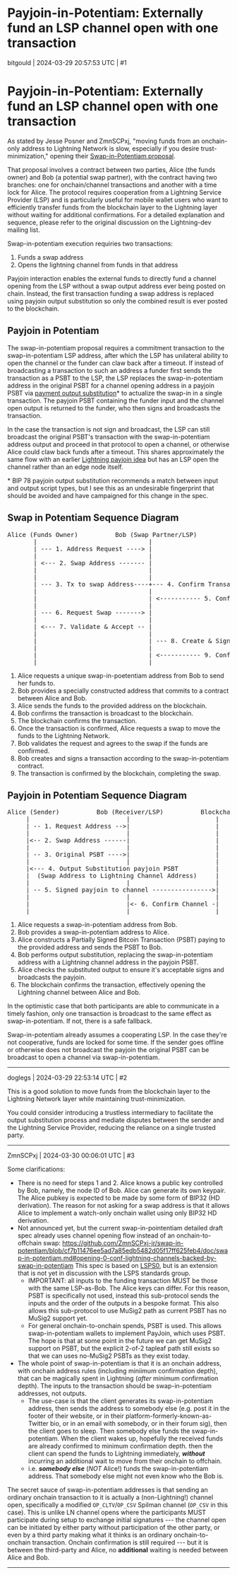 # Payjoin-in-Potentiam: Externally fund an LSP channel open with one transaction

bitgould | 2024-03-29 20:57:53 UTC | #1

# Payjoin-in-Potentiam: Externally fund an LSP channel open with one transaction

As stated by Jesse Posner and ZmnSCPxj, "moving funds from an onchain-only address to Lightning Network is slow, especially if you desire trust-minimization," opening their [Swap-in-Potentiam proposal](https://lists.linuxfoundation.org/pipermail/lightning-dev/2023-January/003810.html).

That proposal involves a contract between two parties, Alice (the funds owner) and Bob (a potential swap partner), with the contract having two branches: one for onchain/channel transactions and another with a time lock for Alice. The protocol requires cooperation from a Lightning Service Provider (LSP) and is particularly useful for mobile wallet users who want to efficiently transfer funds from the blockchain layer to the Lightning layer without waiting for additional confirmations. For a detailed explanation and sequence, please refer to the original discussion on the Lightning-dev mailing list​​.

Swap-in-potentiam execution requiries two transactions: 

1. Funds a swap address
2. Opens the lightning channel from funds in that address

Payjoin interaction enables the external funds to directly fund a channel opening from the LSP without a swap output address ever being posted on chain. Instead, the first transaction funding a swap address is replaced using payjoin output substitution so only the combined result is ever posted to the blockchain.

## Payjoin in Potentiam

The swap-in-potentiam proposal requires a commitment transaction to the swap-in-potentiam LSP address, after which the LSP has unilateral ability to open the channel or the funder can claw back after a timeout. If instead of broadcasting a transaction to such an address a funder first sends the transaction as a PSBT to the LSP, the LSP replaces the swap-in-potentiam address in the original PSBT for a channel opening address in a payjoin PSBT via [payment output substitution](https://github.com/bitcoin/bips/blob/b3701faef2bdb98a0d7ace4eedbeefa2da4c89ed/bip-0078.mediawiki#user-content-span_idoutputsubstitutionspanPayment_output_substitution)* to actualize the swap-in in a single transaction. The payjoin PSBT containing the funder input and the channel open output is returned to the funder, who then signs and broadcasts the transaction.

In the case the transaction is not sign and broadcast, the LSP can still broadcast the original PSBT's transaction with the swap-in-potentiam address output and proceed in that protocol to open a channel, or otherwise Alice could claw back funds after a timeout. This shares approximately the same flow with an earlier [Lightning payjoin idea](https://lists.linuxfoundation.org/pipermail/bitcoin-dev/2022-November/021180.html) but has an LSP open the channel rather than an edge node itself.

\* BIP 78 payjoin output substitution recommends a match between input and output script types, but I see this as an undesirable fingerprint that should be avoided and have campaigned for this change in the spec.

## Swap in Potentiam Sequence Diagram

<pre>
Alice (Funds Owner)          Bob (Swap Partner/LSP)             Blockchain
       |                              |                              |
       | --- 1. Address Request ----> |                              |
       |                              |                              |
       | <--- 2. Swap Address ------- |                              |
       |                              |                              |
       |                              |                              |
       | --- 3. Tx to swap Address----+--- 4. Confirm Transaction -> |
       |                              |                              |
       |                              | <----------- 5. Confirmation |
       |                              |                              |
       | --- 6. Request Swap -------> |                              |
       |                              |                              |
       | <--- 7. Validate & Accept -- |                              |
       |                              |                              |
       |                              | --- 8. Create & Sign Tx ---- |
       |                              |                              |
       |                              | <----------- 9. Confirmation |
       |                              |                              |
</pre>

1. Alice requests a unique swap-in-poetentiam address from Bob to send her funds to.
2. Bob provides a specially constructed address that commits to a contract between Alice and Bob.
3. Alice sends the funds to the provided address on the blockchain.
4. Bob confirms the transaction is broadcast to the blockchain.
5. The blockchain confirms the transaction.
6. Once the transaction is confirmed, Alice requests a swap to move the funds to the Lightning Network.
7. Bob validates the request and agrees to the swap if the funds are confirmed.
8. Bob creates and signs a transaction according to the swap-in-potentiam contract.
9. The transaction is confirmed by the blockchain, completing the swap.

## Payjoin in Potentiam Sequence Diagram

<pre>
Alice (Sender)          Bob (Receiver/LSP)          Blockchain
     |                          |                       |
     | -- 1. Request Address -->|                       |
     |                          |                       |
     |<-- 2. Swap Address ------|                       |
     |                          |                       |
     | -- 3. Original PSBT ---->|                       |
     |                          |                       |
     |<--- 4. Output Substitution payjoin PSBT          |
     |  (Swap Address to Lightning Channel Address)     |
     |                          |                       |
     | -- 5. Signed payjoin to channel ---------------->|
     |                          |                       |
     |                          |<- 6. Confirm Channel -|
     |                          |                       |
</pre>

1. Alice requests a swap-in-potentiam address from Bob.
2. Bob provides a swap-in-potentiam address to Alice.
3. Alice constructs a Partially Signed Bitcoin Transaction (PSBT) paying to the provided address and sends the PSBT to Bob.
4. Bob performs output substitution, replacing the swap-in-potentiam address with a Lightning channel address in the payjoin PSBT.
5. Alice checks the substituted output to ensure it's acceptable signs and broadcasts the payjoin.
6. The blockchain confirms the transaction, effectively opening the Lightning channel between Alice and Bob.

In the optimistic case that both participants are able to communicate in a timely fashion, only one transaction is broadcast to the same effect as swap-in-potentiam. If not, there is a safe fallback.

Swap-in-potentiam already assumes a cooperating LSP. In the case they're not cooperative, funds are locked for some time. If the sender goes offline or otherwise does not broadcast the payjoin the original PSBT can be broadcast to open a channel via swap-in-potentiam.

-------------------------

doglegs | 2024-03-29 22:53:14 UTC | #2

This is a good solution to move funds from the blockchain layer to the Lightning Network layer while maintaining trust-minimization.

You could consider introducing a trustless intermediary to facilitate the output substitution process and mediate disputes between the sender and the Lightning Service Provider, reducing the reliance on a single trusted party.

-------------------------

ZmnSCPxj | 2024-03-30 00:06:01 UTC | #3

Some clarifications:

* There is no need for steps 1 and 2.  Alice knows a public key controlled by Bob, namely, the node ID of Bob.  Alice can generate its own keypair.  The Alice pubkey is expected to be made by some form of BIP32 (HD derivation).  The reason for not asking for a swap address is that it allows Alice to implement a watch-only onchain wallet using only BIP32 HD derivation.
* Not announced yet, but the current swap-in-pointentiam detailed draft spec already uses channel opening flow instead of an onchain-to-offchain swap: https://github.com/ZmnSCPxj-jr/swap-in-potentiam/blob/cf7b11476ee5ad7a85edb5482d05f17ff625feb4/doc/swap-in-potentiam.md#opening-0-conf-lightning-channels-backed-by-swap-in-potentiam This spec is based on [LSPS0](https://github.com/BitcoinAndLightningLayerSpecs/lsp/blob/68e498ebc278dcd4ab6188d12e93ea2e91c5d882/LSPS0/README.md), but is an extension that is not yet in discussion with the LSPS standards group.
  * IMPORTANT: all inputs to the funding transaction MUST be those with the same LSP-as-Bob.  The Alice keys can differ.  For this reason, PSBT is specifically not used, instead this sub-protocol sends the inputs and the order of the outputs in a bespoke format.  This also allows this sub-protocol to use MuSig2 path as current PSBT has no MuSig2 support yet.
  * For general onchain-to-onchain spends, PSBT is used.  This allows swap-in-potentiam wallets to implement PayJoin, which uses PSBT.  The hope is that at some point in the future we can get MuSig2 support on PSBT, but the explicit 2-of-2 tapleaf path still exists so that we can uses no-MuSig2 PSBTs as they exist today.
* The whole point of swap-in-potentiam is that it is an onchain address, with onchain address rules (including miniimum confirmation depth), that can be magically spent in Lightning (*after* minimum confirmation depth).  The inputs to the transaction should be swap-in-potentiam addresses, not outputs.
  * The use-case is that the client generates its swap-in-potentiam address, then sends the address to somebody else (e.g. post it in the footer of their website, or in their platform-formerly-known-as-Twitter bio, or in an email with somebody, or in their forum sig), then the client goes to sleep.  Then somebody else funds the swap-in-potentiam.  When the client wakes up, hopefully the received funds are already confirmed to minimum confirmation depth. then the client can spend the funds to Lightning immediately, ***without*** incurring an additional wait to move from their onchain to offchain.
  * i.e. ***somebody else*** (*NOT* Alice!) funds the swap-in-potentiam address.  That somebody else might not even know who the Bob is.

The secret sauce of swap-in-potentiam addresses  is that sending an ordinary onchain transaction to it is actually a (non-Lightning!) channel open, specifically a modified `OP_CLTV`/`OP_CSV` Spilman channel (`OP_CSV` in this case).  This is unlike LN channel opens where the participants MUST participate during setup to exchange initial signatures --- the channel open can be initiated by either party without participation of the other party, or even by a third party making what it thinks is an ordinary onchain-to-onchain transaction.  Onchain confirmation is still required --- but it is between the third-party and Alice, no **additional** waiting is needed between Alice and Bob.

-------------------------

